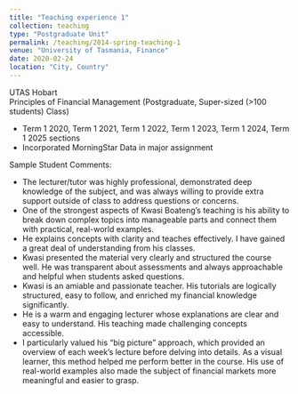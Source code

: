 ```yaml
---
title: "Teaching experience 1"
collection: teaching
type: "Postgraduate Unit"
permalink: /teaching/2014-spring-teaching-1
venue: "University of Tasmania, Finance"
date: 2020-02-24
location: "City, Country"
---
```


UTAS Hobart<br>
Principles of Financial Management (Postgraduate, Super-sized (>100 students) Class)
* Term 1 2020, Term 1 2021, Term 1 2022, Term 1 2023,  Term 1 2024, Term 1 2025 sections
* Incorporated MorningStar  Data in major assignment <br>

Sample Student Comments: <br>
* The lecturer/tutor was highly professional, demonstrated deep knowledge of the subject, and was always willing to provide extra support outside of class to address questions or concerns.
* One of the strongest aspects of Kwasi Boateng’s teaching is his ability to break down complex topics into manageable parts and connect them with practical, real-world examples.
* He explains concepts with clarity and teaches effectively. I have gained a great deal of understanding from his classes.
* Kwasi presented the material very clearly and structured the course well. He was transparent about assessments and always approachable and helpful when students asked questions.
* Kwasi is an amiable and passionate teacher. His tutorials are logically structured, easy to follow, and enriched my financial knowledge significantly.
* He is a warm and engaging lecturer whose explanations are clear and easy to understand. His teaching made challenging concepts accessible.
* I particularly valued his “big picture” approach, which provided an overview of each week’s lecture before delving into details. As a visual learner, this method helped me perform better in the course. His use of real-world examples also made the subject of financial markets more meaningful and easier to grasp.


